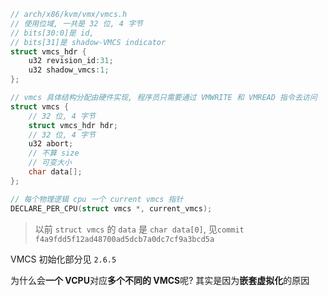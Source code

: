 

```cpp
// arch/x86/kvm/vmx/vmcs.h
// 使用位域, 一共是 32 位, 4 字节
// bits[30:0]是 id,
// bits[31]是 shadow-VMCS indicator
struct vmcs_hdr {
    u32 revision_id:31;
    u32 shadow_vmcs:1;
};

// vmcs 具体结构分配由硬件实现, 程序员只需要通过 VMWRITE 和 VMREAD 指令去访问
struct vmcs {
    // 32 位, 4 字节
    struct vmcs_hdr hdr;
    // 32 位, 4 字节
    u32 abort;
    // 不算 size
    // 可变大小
    char data[];
};

// 每个物理逻辑 cpu 一个 current vmcs 指针
DECLARE_PER_CPU(struct vmcs *, current_vmcs);
```

>以前 `struct vmcs` 的 `data` 是 `char data[0]`, 见`commit f4a9fdd5f12ad48700ad5dcb7a0dc7cf9a3bcd5a`

VMCS 初始化部分见 `2.6.5`

为什么会**一个 VCPU**对应**多个不同的 VMCS**呢? 其实是因为**嵌套虚拟化**的原因
